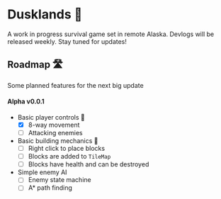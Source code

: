 # Dusklands 🌅
A work in progress survival game set in remote Alaska. Devlogs will be released weekly. Stay tuned for updates!

## Roadmap 🛣️
Some planned features for the next big update

#### Alpha v0.0.1
- Basic player controls 👾
  - [x] 8-way movement
  - [ ] Attacking enemies
- Basic building mechanics 🔨
  - [ ] Right click to place blocks
  - [ ] Blocks are added to `TileMap`
  - [ ] Blocks have health and can be destroyed
- Simple enemy AI
  - [ ] Enemy state machine
  - [ ] A* path finding
